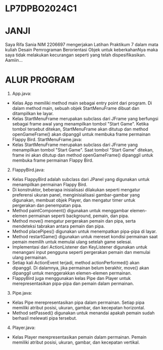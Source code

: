 # LP7DPBO2024C1

# JANJI
Saya Rifa Sania NIM 2206697 mengerjakan Latihan Praktikum 7 dalam mata kuliah Desain Pemrograman Berorientasi Objek
untuk keberkahanNya maka saya tidak melakukan kecurangan seperti yang telah dispesifikasikan. Aamiin...

# ALUR PROGRAM
1. App.java:
- Kelas App memiliki method main sebagai entry point dari program. Di dalam method main, sebuah objek StartMenuFrame dibuat dan ditampilkan ke layar.
- Kelas StartMenuFrame merupakan subclass dari JFrame yang berfungsi sebagai frame awal yang menampilkan tombol "Start Game". Ketika tombol tersebut ditekan, StartMenuFrame akan ditutup dan method openGameFrame() akan dipanggil untuk membuka frame permainan Flappy Bird.
StartMenuFrame.java:
- Kelas StartMenuFrame merupakan subclass dari JFrame yang menampilkan tombol "Start Game".
Saat tombol "Start Game" ditekan, frame ini akan ditutup dan method openGameFrame() dipanggil untuk membuka frame permainan Flappy Bird.
2. FlappyBird.java:
- Kelas FlappyBird adalah subclass dari JPanel yang digunakan untuk menampilkan permainan Flappy Bird.
- Di konstruktor, beberapa inisialisasi dilakukan seperti mengatur preferensi ukuran panel, menginisialisasi gambar-gambar yang digunakan, membuat objek Player, dan mengatur timer untuk pergerakan dan penempatan pipa.
- Method paintComponent() digunakan untuk menggambar elemen-elemen permainan seperti background, pemain, dan pipa.
- Method move() mengatur pergerakan pemain dan pipa, serta mendeteksi tabrakan antara pemain dan pipa.
- Method placePipes() digunakan untuk menempatkan pipa-pipa di layar.
- Method restartGame() digunakan untuk mereset kondisi permainan saat pemain memilih untuk memulai ulang setelah game selesai.
- Implementasi dari ActionListener dan KeyListener digunakan untuk menangani input pengguna seperti pergerakan pemain dan memulai ulang permainan.
- Setiap kali ActionEvent terjadi, method actionPerformed() akan dipanggil. Di dalamnya, jika permainan belum berakhir, move() akan dipanggil untuk menggerakkan elemen-elemen permainan.
- FlappyBird juga menggunakan kelas Pipe dan Player untuk merepresentasikan pipa-pipa dan pemain dalam permainan.
3. Pipe.java:
- Kelas Pipe merepresentasikan pipa dalam permainan. Setiap pipa memiliki atribut posisi, ukuran, gambar, dan kecepatan horizontal.
- Method setPassed() digunakan untuk menandai apakah pemain sudah berhasil melewati pipa tersebut.
4. Player.java:
- Kelas Player merepresentasikan pemain dalam permainan. Pemain memiliki atribut posisi, ukuran, gambar, dan kecepatan vertikal.